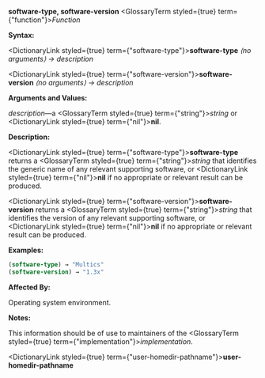 **software-type, software-version** <GlossaryTerm styled={true} term={"function"}><i>Function</i></GlossaryTerm> 



**Syntax:** 



<DictionaryLink styled={true} term={"software-type"}><b>software-type</b></DictionaryLink> *⟨no arguments⟩ → description* 



<DictionaryLink styled={true} term={"software-version"}><b>software-version</b></DictionaryLink> *⟨no arguments⟩ → description* 



**Arguments and Values:** 



*description*—a <GlossaryTerm styled={true} term={"string"}><i>string</i></GlossaryTerm> or <DictionaryLink styled={true} term={"nil"}><b>nil</b></DictionaryLink>. 



**Description:** 



<DictionaryLink styled={true} term={"software-type"}><b>software-type</b></DictionaryLink> returns a <GlossaryTerm styled={true} term={"string"}><i>string</i></GlossaryTerm> that identifies the generic name of any relevant supporting software, or <DictionaryLink styled={true} term={"nil"}><b>nil</b></DictionaryLink> if no appropriate or relevant result can be produced. 



<DictionaryLink styled={true} term={"software-version"}><b>software-version</b></DictionaryLink> returns a <GlossaryTerm styled={true} term={"string"}><i>string</i></GlossaryTerm> that identifies the version of any relevant supporting software, or <DictionaryLink styled={true} term={"nil"}><b>nil</b></DictionaryLink> if no appropriate or relevant result can be produced. 



**Examples:**
```lisp
(software-type) → "Multics" 
(software-version) → "1.3x" 
```
**Affected By:** 



Operating system environment. 



**Notes:** 



This information should be of use to maintainers of the <GlossaryTerm styled={true} term={"implementation"}><i>implementation</i></GlossaryTerm>. 







 



 



<DictionaryLink styled={true} term={"user-homedir-pathname"}><b>user-homedir-pathname</b></DictionaryLink> 



